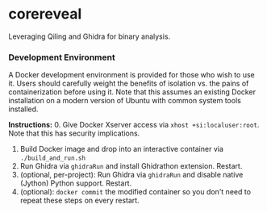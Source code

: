 # corereveal
Leveraging Qiling and Ghidra for binary analysis.

### Development Environment

A Docker development environment is provided for those who wish to use it. Users should carefully weight the benefits of isolation vs. the pains of containerization before using it. Note that this assumes an existing Docker installation on a modern version of Ubuntu with common system tools installed.

**Instructions:**
0. Give Docker Xserver access via `xhost +si:localuser:root`. Note that this has security implications.
1. Build Docker image and drop into an interactive container via `./build_and_run.sh`
2. Run Ghidra via `ghidraRun` and install Ghidrathon extension. Restart.
3. (optional, per-project): Run Ghidra via `ghidraRun` and disable native (Jython) Python support. Restart.
4. (optional): `docker commit` the modified container so you don't need to repeat these steps on every restart.

